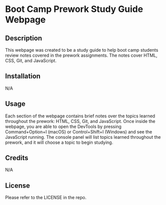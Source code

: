 # Boot Camp Prework Study Guide Webpage

## Description

This webpage was created to be a study guide to help boot camp students review notes covered in the prework assignments. The notes cover HTML, CSS, Git, and JavaScript.

## Installation

N/A

## Usage

Each section of the webpage contains brief notes over the topics learned throughout the prework: HTML, CSS, Git, and JavaScript. Once inside the webpage, you are able to open the DevTools by pressing Command+Option+I (macOS) or Control+Shift+I (Windows) and see the JavaScript running. The console panel will list topics learned throughout the prework, and it will choose a topic to begin studying. 

## Credits

N/A

## License

Please refer to the LICENSE in the repo.
